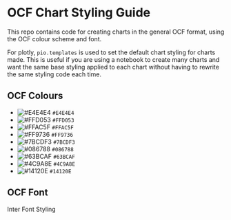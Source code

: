 # OCF Chart Styling Guide

This repo contains code for creating charts in the general OCF format, using the OCF colour scheme and font.

For plotly, `pio.templates` is used to set the default chart styling for charts made. This is useful if you are using a notebook to create many charts and want the same base styling applied to each chart without having to rewrite the same styling code each time.

## OCF Colours

- ![#E4E4E4](https://placehold.co/15x15/E4E4E4/E4E4E4.png) `#E4E4E4`
- ![#FFD053](https://placehold.co/15x15/FFD053/FFD053.png) `#FFD053`
- ![#FFAC5F](https://placehold.co/15x15/FFAC5F/FFAC5F.png) `#FFAC5F`
- ![#FF9736](https://placehold.co/15x15/FF9736/FF9736.png) `#FF9736`
- ![#7BCDF3](https://placehold.co/15x15/7BCDF3/7BCDF3.png) `#7BCDF3`
- ![#086788](https://placehold.co/15x15/086788/086788.png) `#086788`
- ![#63BCAF](https://placehold.co/15x15/63BCAF/63BCAF.png) `#63BCAF`
- ![#4C9A8E](https://placehold.co/15x15/4C9A8E/4C9A8E.png) `#4C9A8E`
- ![#14120E](https://placehold.co/15x15/14120E/14120E.png) `#14120E`

## OCF Font 

<span style="font-family: 'Inter';">Inter Font Styling</span>
